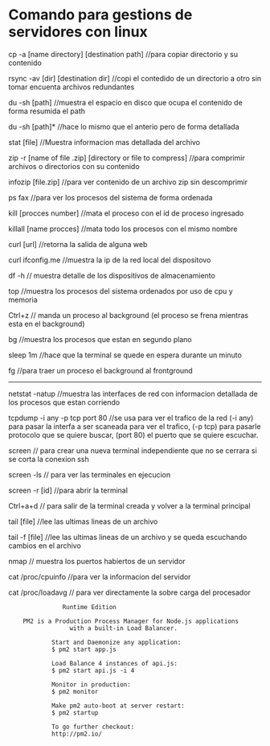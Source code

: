 # Comando para gestions de servidores con linux

cp -a [name directory] [destination path] //para copiar directorio y su contenido

rsync -av [dir] [destination dir] //copi el contedido de un directorio a otro sin tomar encuenta archivos redundantes

du -sh [path] //muestra el espacio en disco que ocupa el contenido de forma resumida el path 

du -sh [path]* //hace lo mismo que el anterio pero de forma detallada

stat [file] //Muestra informacion mas detallada del archivo

zip -r [name of file .zip] [directory or file to compress] //para comprimir archivos o directorios con su contenido

infozip [file.zip] //para ver contenido de un archivo zip sin descomprimir

ps fax //para ver los procesos del sistema de forma ordenada

kill [procces number]  //mata el proceso con el id de proceso ingresado

killall [name procces] //mata todo los procesos con el mismo nombre

curl [url] //retorna la salida de alguna web

curl ifconfig.me //muestra la ip de la red local del dispositovo

df -h // muestra detalle de los dispositivos de almacenamiento

top //muestra los procesos del sistema ordenados por uso de cpu y memoria

Ctrl+z // manda un proceso al background (el proceso se frena mientras esta en el background)

bg //muestra los procesos que estan en segundo plano

sleep 1m //hace que la terminal se quede en espera durante un minuto

fg //para traer un proceso el background al frontground

-----------------------------------

netstat -natup //muestra las interfaces de red con informacion detallada de los procesos que estan corriendo 

tcpdump -i any -p tcp port 80 //se usa para ver el trafico de la red (-i any) para pasar la interfa a ser scaneada para ver el trafico, (-p tcp) para pasarle protocolo que se quiere buscar, (port 80) el puerto que se quiere escuchar.

screen // para crear una nueva terminal independiente que no se cerrara si se corta la conexion ssh

screen -ls // para ver las terminales en ejecucion

screen -r [id] //para abrir la terminal 

Ctrl+a+d // para salir de la terminal creada y volver a la terminal principal

tail [file] //lee las ultimas lineas de un archivo

tail -f [file] //lee las ultimas lineas de un archivo y se queda escuchando cambios en el archivo

nmap // muestra los puertos habiertos de un servidor

cat /proc/cpuinfo //para ver la informacion del servidor

cat /proc/loadavg // para ver directamente la sobre carga del procesador


                   Runtime Edition

        PM2 is a Production Process Manager for Node.js applications
                     with a built-in Load Balancer.

                Start and Daemonize any application:
                $ pm2 start app.js

                Load Balance 4 instances of api.js:
                $ pm2 start api.js -i 4

                Monitor in production:
                $ pm2 monitor

                Make pm2 auto-boot at server restart:
                $ pm2 startup

                To go further checkout:
                http://pm2.io/

